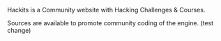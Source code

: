 Hackits is a Community website with Hacking Challenges & Courses.

Sources are available to promote community coding of the engine. (test change)